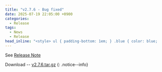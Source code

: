 ```yaml
---
title: "v2.7.6 - Bug fixed"
date: 2025-07-19 22:05:00 +0900
categories:
  - Release
tags:
  - News
  - Release
head_inline: "<style> ul { padding-bottom: 1em; } .blue { color: blue; }</style>"
---
```


See [Release Note](https://github.com/open5gs/open5gs/releases/tag/v2.7.6)

Download -- [v2.7.6.tar.gz](https://github.com/open5gs/open5gs/archive/v2.7.6.tar.gz)
{: .notice--info}
